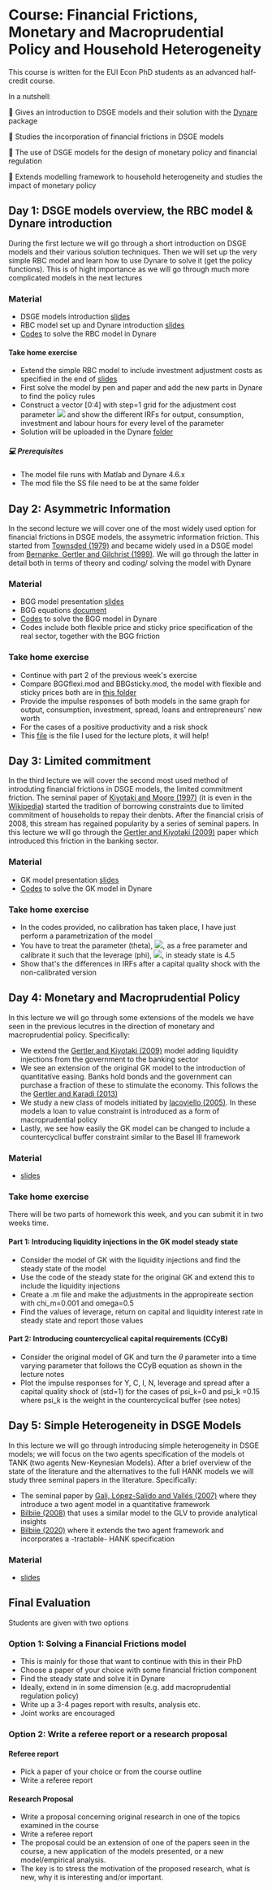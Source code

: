 # Course: Financial Frictions, Monetary and Macroprudential Policy and Household Heterogeneity

This course is written for the EUI Econ PhD students as an advanced half-credit course. 

In a nutshell:

:round_pushpin: Gives an introduction to DSGE models and their solution with the [Dynare](https://www.dynare.org) package

:round_pushpin: Studies the incorporation of financial frictions in DSGE models 

:round_pushpin: The use of DSGE models for the design of monetary policy and financial regulation

:round_pushpin: Extends modelling framework to household heterogeneity and studies the impact of monetary policy

## Day 1: DSGE models overview, the RBC model & Dynare introduction

During the first lecture we will go through a short introduction on DSGE models and their various solution techniques. 
Then we will set up the very simple RBC model and learn how to use Dynare to solve it (get the policy functions).
This is of hight importance as we will go through much more complicated models in the next lectures

### Material

- DSGE models introduction [slides](Part1_Introduction/Introduction.pdf)
- RBC model set up and Dynare introduction [slides](Part1_Dynare/slides/Dynare.pdf)
- [Codes](Part1_Dynare/codes) to solve the RBC model in Dynare 

#### Take home exercise  

- Extend the simple RBC model to include investment adjustment costs as specified in the end of [slides](Part1_Dynare/slides/Dynare.pdf)
- First solve the model by pen and paper and add the new parts in Dynare to find the policy rules
- Construct a vector [0:4] with step=1 grid for the adjustment cost parameter  <img src="https://render.githubusercontent.com/render/math?math=\phi_X">  and show the different IRFs for output, consumption, investment and labour hours for every level of the parameter
- Solution will be uploaded in the Dynare [folder](Part1_Dynare)

##### :computer: Prerequisites 
- The model file runs with Matlab and Dynare 4.6.x
- The mod file the SS file need to be at the same folder

## Day 2: Asymmetric Information 

In the second lecture we will cover one of the most widely used option for financial frictions in DSGE models, the assymetric information friction. 
This started from [Townsded (1979)](https://www.sciencedirect.com/science/article/pii/0022053179900310) and became widely used in a DSGE model from [Bernanke, Gertler and Gilchrist (1999)](https://www.nber.org/system/files/working_papers/w6455/w6455.pdf). We will go through the latter in detail both in terms of theory and coding/ solving the model with Dynare

### Material

- BGG model presentation [slides](Part2_Assymetric_Information/slides/Asym_Information.pdf)
- BGG equations [document](Part2_Assymetric_Information/slides/BGG_equations.pdf)
- [Codes](Part2_Assymetric_Information/codes) to solve the BGG model in Dynare 
- Codes include both flexible price and sticky price specification of the real sector, together with the BGG friction

### Take home exercise  
- Continue with part 2 of the previous week's exercise
- Compare BGGflexi.mod and BBGsticky.mod, the model with flexible and sticky prices both are in [this folder](Part2_Assymetric_Information/codes)
- Provide the impulse responses of both models in the same graph for output, consumption, investment, spread, loans and entrepreneurs' new worth
- For the cases of a positive productivity and a risk shock
- This [file](Part2_Assymetric_Information/codes/BGGplots_lecture.m) is the file I used for the lecture plots, it will help!

## Day 3: Limited commitment

In the third lecture we will cover the second most used method of introduting financial frictions in DSGE models, the limited commitment friction. 
The seminal paper of  [Kiyotaki and Moore (1997)](https://www-users.york.ac.uk/~psm509/ULB2012/KiyotakiMooreJPE1997.pdf) (it is even in the [Wikipedia](https://en.wikipedia.org/wiki/Kiyotaki–Moore_model)) started the tradition of borrowing constraints due to limited commitment of households to repay their denbts. After the financial crisis of 2008, this stream has regained popularity by a series of seminal papers. In this lecture we will go through the [Gertler and Kiyotaki (2009)](https://www.frbsf.org/economic-research/files/gertler_kiyotaki.pdf) paper which introduced this friction in the banking sector. 

### Material

- GK model presentation [slides](Part3_Limited_Commitment/slides/Limited_Comm.pdf)
- [Codes](Part3_Limited_Commitment/codes) to solve the GK model in Dynare 

### Take home exercise  
- In the codes provided, no calibration has taken place, I have just perform a parametrization of the model 
- You have to treat the parameter (theta), <img src="https://render.githubusercontent.com/render/math?math=\theta">, as a free parameter and calibrate it such that the leverage (phi), <img src="https://render.githubusercontent.com/render/math?math=\phi">, in steady state is 4.5
- Show that's the differences in IRFs after a capital quality shock with the non-calibrated version

## Day 4: Monetary and Macroprudential Policy 

In this lecture we will go through some extensions of the models we have seen in the previous lecutres in the direction of monetary and macroprudential policy.
Specifically:
- We extend the [Gertler and Kiyotaki (2009)](https://www.frbsf.org/economic-research/files/gertler_kiyotaki.pdf) model adding liquidity injections from the government to the banking sector
- We see an extension of the original GK model to the introduction of quantitative easing. Banks hold bonds and the government can purchase a fraction of these to stimulate the economy. This follows the the [Gertler and Karadi (2013)](https://www.ijcb.org/journal/ijcb13q0a1.pdf)
- We study a new class of models initiated by [Iacoviello (2005)](https://www.matteoiacoviello.com/research_files/AER_2005.pdf). In these models a loan to value constraint is introduced as a form of macroprudential policy
- Lastly, we see how easily the GK model can be changed to include a countercyclical buffer constraint similar to the Basel III framework

### Material

- [slides](Part4_Monetary_Macropru_Policy/slides/Monetary_MacroPru.pdf)

### Take home exercise  

There will be two parts of homework this week, and you can submit it in two weeks time. 
#### Part 1: Introducing liquidity injections in the GK model steady state

- Consider the model of GK with the liquidity injections and find the steady state of the model
- Use the code of the steady state for the original GK and extend this to include the liquidity injections
- Create a .m file and make the adjustments in the appropireate section with chi_m=0.001 and omega=0.5
- Find the values of leverage, return on capital and liquidity interest rate in steady state and report those values

#### Part 2: Introducing countercyclical capital requirements (CCyB)
- Consider the original model of GK and turn the $\theta$ parameter into a time varying parameter that follows the CCyB equation as shown in the lecture notes
- Plot the impulse responses for Y, C, I, N, leverage and spread after a capital quality shock of (std=1) for the cases of psi_k=0 and psi_k =0.15 where psi_k is the weight in the countercyclical buffer (see notes)

## Day 5: Simple Heterogeneity in DSGE Models

In this lecture we will go through introducing simple heterogeneity in DSGE models; we will focus on the two agents specification of the models ot TANK (two agents New-Keynesian Models). After a brief overview of the state of the literature and the alternatives to the full HANK models we will study three seminal papers in the literature.
Specifically:
- The seminal paper by [Gali, López-Salido and Vallés (2007)](https://onlinelibrary.wiley.com/doi/10.1162/JEEA.2007.5.1.227) where they introduce a two agent model in a quantitative framework
- [Bilbiie (2008)](https://ideas.repec.org/a/eee/jetheo/v140y2008i1p162-196.html) that uses a similar model to the GLV to provide analytical insights
- [Bilbiie (2020)](https://www.sciencedirect.com/science/article/pii/S0304393219300492) where it extends the two agent framework and incorporates a -tractable- HANK specification
 
### Material

- [slides](Part5_Simple_Heterogeneity/slides/Simple_Heterogeneity.pdf)

##  Final Evaluation

 Students are given with two options
 ### Option 1: Solving a Financial Frictions model 
 - This is mainly for those that want to continue with this in their PhD
 - Choose a paper of your choice with some financial friction component
 - Find the steady state and solve it in Dynare
 - Ideally, extend in in some dimension (e.g. add macroprudential regulation policy)
 - Write up a 3-4 pages report with results, analysis etc.
 - Joint works are encouraged 

 ### Option 2: Write a referee report or a research proposal
 #### Referee report
 - Pick a paper of your choice or from the course outline
 - Write a referee report
#### Research Proposal
 - Write a proposal concerning original research in one of the topics examined in the course
 - Write a referee report
 - The proposal could be an extension of one of the papers seen in the course, a new application of the models presented, or a new model/empirical analysis. 
 - The key is to stress the motivation of the proposed research, what is new, why it is interesting and/or important.
